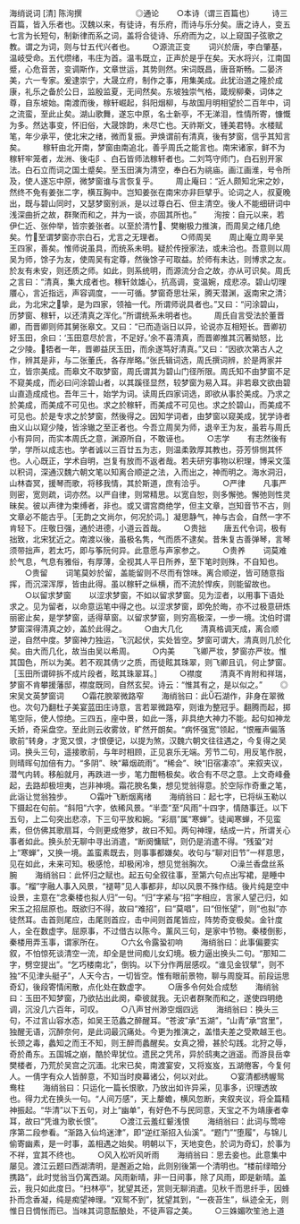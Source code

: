 <!-- { "loadSidebar": true } -->
海绡说词 [清] 陈洵撰
　　
　　 
　　◎通论
　　○本诗（谓三百篇也）
　　诗三百篇，皆入乐者也。汉魏以来，有徒诗，有乐府，而诗与乐分矣。唐之诗人，变五七言为长短句，制新律而系之词，盖将合徒诗、乐府而为之，以上窥国子弦歌之教。谓之为词，则与廿五代兴者也。
　　○源流正变
　　词兴於唐，李白肇基，温岐受命。五代缵绪，韦庄为首。温韦既立，正声於是乎在矣。天水将兴，江南国蹙，心危音苦，变调斯作，文章世运，其势则然。宋词既昌，唐音斯畅。二晏济美，六一专家。爰逮崇宁，大晟立府，制作之事，用集美成。此犹治道之隆於成康，礼乐之备於公日，监殷监夏，无间然矣。东坡独崇气格，箴规柳秦，词体之尊，自东坡始。南渡而後，稼轩崛起，斜阳烟柳，与故国月明相望於二百年中，词之流蛮，至此止矣。湖山歌舞，遂忘中原，名士新亭，不无涕泪，性情所寄，慷慨为多。然达事变，怀旧俗，大晟馀韵，未尽亡也。天祚斯文，锺美君特。水楼赋笔，年少承平，使北宋之绪，微而复振。尹焕谓前有清真，後有梦窗，信乎其知言矣。
　　稼轩由北开南，梦窗由南追北，善乎周氏之能言也。南宋诸家，鲜不为稼轩牢笼者，龙洲、後屯阝、白石皆师法稼轩者也。二刘笃守师门，白石别开家法。白石立而词之国土蹙矣。至玉田演为清空，奉白石为祧庙。画江画淮，号令所及，使人遂忘中原，微梦窗谁与言恢复乎。
　　周止庵曰：“近人颇知北宋之妙，然终不免有姜张二字，横互胸中。岂知姜张在南宋亦非巨擘乎。论词之人，叔夏晚出，既与碧山同时，又瑟梦窗别派，是以过尊白石、但主清空。後人不能细研词中浅深曲折之故，群聚而和之，并为一谈，亦固其所也。”
　　洵按：自元以来，若伊仁近、张仲举，皆宗姜张者。以至於清竹、樊榭极力推演，而周吴之绪几绝矣。竹至谓梦窗亦宗白石，尤言之无理者。
　　○师周吴
　　周止庵立周辛吴王四家，善矣。惟师说虽具，而统系未明。疑於传授家法，或未洽也。吾意则以周吴为师，馀子为友，使周吴有定尊，然後馀子可取益。於师有未达，则博求之友。於友有未安，则还质之师。如此，则系统明，而源流分合之故，亦从可识矣。周氏之言曰：“清真，集大成者也。稼轩敛雄心，抗高调，变温婉，成悲凉。碧山切理餍心，言近指远，声容调度，一一可循。梦窗奇思壮采，腾天潜渊，返南宋之清氵此，为北宋之挚，是为四家，领袖一代。所谓师说具者也。”又曰：“问涂碧山，历梦窗、稼轩，以还清真之浑化。”所谓统系未明者也。
　　周氏自言受法於董晋卿，而晋卿则师其舅张皋文。又曰：“已而造诣日以异，论说亦互相短长。晋卿初好玉田，余曰：‘玉田意尽於言，不足好。’余不喜清真，而晋卿推其沉著拗怒，比之少陵。牾者一年，晋卿益厌玉田，而余遂笃好清真。”又曰：“因欲次第古人之作，辨其是非，与二张董氏，各存岸略。”张氏辑词选，周氏撰词辨，於是两家并立，皆宗美成。而皋文不取梦窗，周氏谓其为碧山门径所限。周氏知不由梦窗不足不窥美成，而必曰问涂碧山者，以其蹊径显然，较梦窗为易入耳。非若皋文欲由碧山直造成成也。吾年三十，始学为词。读周氏四家词选，即欲从事於美成。乃求之於美成，而美成不可见也。求之於稼轩，而美成不可见也。求之於碧山，而美成不可见也。於是专求之於梦窗，然後得之。因知学词者，由梦窗以窥美成，犹学诗者由义山以窥少陵，皆涂辙之至正者也。今吾立周吴为师，退辛王为友，虽若与周氏小有异同，而实本周氏之意，渊源所自，不敢诬也。
　　○志学
　　有志然後有学，学所以成志也。学者诚以三百廿五为志，则温柔敦厚其教也，芬芳悱恻其怀也。人心既正，学术自明，岂复有放而不返者哉。若夫研穷事物以积理，博采文藻以积词，深通汉魏六朝文笔以知离合顺逆之法，入而出之，神而明之。海水洞汨，山林杳冥，援琴而歌，将移我情，其於斯道，庶有洽乎。
　　○严律
　　凡事严则密，宽则疏，词亦然。以严自律，则常精思。以宽自恕，则多懈弛。懈弛则性灵昧矣。彼以声律为束缚者，非也。或又谓宫商绝学，但主文章，岂知音节不古，则文章必不能古乎。［无韵之文尚尔，何况於词。］凝思静气，神与古会，自然一字不肯轻下。庄敬日强，通於进德，小道云首哉。
　　○贵拙
　　唐五代令词，极有拙致，北宋犹近之。南渡以後，虽极名隽，气而质不逮矣。昔朱复古善弹琴，言琴须带拙声，若太巧，即与筝阮何异。此意愿与声家参之。
　　○贵养
　　词莫难於气息，气息有雅俗，有厚薄，全视其人平日所养，至下笔时则殊，不自知也。
　　○贵留
　　词笔莫妙於留，盖能留则不尽而有馀味。离合顺逆，皆可随意指挥，而沉深浑厚，皆由此得。虽以稼轩之纵横，而不流於悍疾，则能留故也。
　　○以留求梦窗
　　以涩求梦窗，不如以留求梦窗。见为涩者，以用事下语处求之。见为留者，以命意运笔中得之也。以涩求梦窗，即免於晦，亦不过极意研炼丽密止矣，是学梦窗，适得草窗。以留求梦窗，则穷高极深，一步一境。沈伯时谓梦窗深得清真之妙，盖於此得之。
　　○由大几化
　　清真格调天成，离合顺逆，自然中度。梦窗神力独运，飞沉起伏，实处皆空。梦窗可谓大，清真则几於化矣。由大而几化，故当由吴以希周。
　　○内美
　　飞卿严妆，梦窗亦严妆。惟其国色，所以为美。若不观其倩ツ之质，而徒眩其珠翠，则飞卿且讥，何止梦窗。［玉田所谓碎拆不成片段者，眩其珠翠耳。］
　　○襟度
　　清真不肯附和祥瑞，梦窗不肯攀援藩邸，襟度既同，自然玄契。诗云：“惟其有之，是以似之。”
　　◎宋吴文英梦窗词
　　○霜花腴翠微路窄
　　海绡翁曰：此石湖作，非身在翠微也。次句乃翻杜子美宴蓝田庄诗意，言若翠微路窄，则谁为整冠乎。翻腾而起，掷笔空际，使人惊绝。三四五，座中景，如此一落，非具绝大神力不能。起句如神龙夭娇，奇采盘空。至此则云收雾敛，旷然开朗矣。“病怀强宽”领起，“恨雁声偏落歌前”转身，才宽又恨，才恨便记，以提为煞，汉魏六朝文往往遇之，今复得之吴词。换头三句，遥接歌前，与年时相顾，正见哀乐无端。芳节二句，用反笔作脱，则晴晖句加倍有力。“多阴”、映“幕烟疏雨”。“稀会”、映“旧宿凄凉”。来叙夹议，潜气内转。移船就月，再跌进一步，笔力酣畅极矣。收合有不尽之意。上文奇峰叠起，去路却极坦夷，岂非神境。霜花腴名集，想见觉翁得意。於空际作奇重之笔，此诣让觉翁独步。
　　○霜叶飞断烟离绪
　　海绡翁曰：起七字，已将纵玉勒以下摄起在句前。“斜阳”六字，依稀风景。“半壶”至“风雨”十四字，情随事迁。以下五句，上二句突出悲凉，下三句平放和婉。“彩扇”属“寒蝉”。徒闻寒蝉，不见蛮素，但仿佛其歌扇耳，今则更成倦梦，故曰不知。两句神理，结成一片，所谓关心事者如此。换头於无聊中寻出消遣，“断阕慵赋”，则仍是消遣不得。“残蛩”对上“寒蝉”，又换一境。盖蛮素既去，则事事都嫌矣。收句与“聊对旧节”一样意思，见在如此，未来可知。极感怆，却极闲冷，想见觉翁胸次。
　　○澡兰香盘丝系腕
　　海绡翁曰：此怀归之赋也。起五句全叙往事，至第六句点出写裙，是睡中事。“榴”字融人事入风景，“褪萼”见人事都非，却以风景不殊作结。後片纯是空中设景，主意在“念秦楼也拟人归”一句。“归”字紧与“招”字相应，言家人望己归，如宋玉之招屈原也。既欲归不得，故曰“难招”，曰“莫唱”，曰“但怅望”，则“也拟”亦徒然耳。击首则尾应，击尾则首应，击中间则首尾皆应，阵势奇变极矣。金针度人，全在数虚字。屈原事，不过借古以陈今。薰风三句，是家中节物。秦楼倒影，秦楼用弄玉事，谓家所在。
　　○六幺令露蛩初响
　　海绡翁曰：此事偏要实叙，不怕惊死谈清空一流，却全是世间痴儿女幻境。极力逼出换头二句。“那知二字，劈空提出”。“乞巧楼南北”，倒钩。以下分作两层感叹。“谁见金钗擘”，则不独“不见津头艇子”，人天今古，一切皆空。惟有眼前景物，聊与周旋耳。前段运思奇幻，後段寄情闲散，点化处在数虚字。
　　○唐多令何处合成愁
　　海绡翁曰：玉田不知梦窗，乃欲拈出此阕，牵彼就我。无识者群聚而和之，遂使四明绝调，沉没几六百年，可叹。
　　○八声甘州渺空烟四远
　　海绡翁曰：换头三句，不过言山容水态，如吴王范蠡之醉醒耳。“苍波”承“五湖”，“山青”承“宫里”，独醒无语，沉醉奈何，是此词最沉痛处。今更为推演之，盖惜夫差之受欺越王也。长颈之毒，蠡知之而王不知，则王醉而蠡醒矣。女真之猾，甚於勾践。北狩之辱，奇於甬东。五国城之崩，酷於卑犹位。遗民之凭吊，异於鸱夷之逍遥。而游艮岳幸樊楼者，乃荒於吴宫之沉湎。北宋已矣，南渡宴安，又将岌岌，五湖倦客，今复何人。一倩字有众人皆醉意，不知当时庾幕诸公，何以对此。
　　○宴清都绣幄鸳鸯柱
　　海绡翁曰：只运化一篇长恨歌，乃放出如许异采，见事多，识理透故也。得力尤在换头一句。“人间万感”，天上嫠蟾，横风忽断，夹叙夹议，将全篇精神振起。“华清”以下五句，对上“幽单”，有好色不与民同意，天宝之不为靖康者幸耳，故曰“凭谁为歌长恨”。
　　○渡江云羞红颦浅恨
　　海绡翁曰：此词与莺啼序第二段参看。“渐路入仙坞迷津”，即“逆红渐招入仙溪”。“题门”“堕履”，与锦儿偷寄幽素，是一时事，盖相遇之始矣。明朝以下，天地变色，於词为奇幻，於事为不祥，宜其不终也。
　　○风入松听风听雨
　　海绡翁曰：思去妾也。此意集中屡见。渡江云题曰西湖清明，是邂逅之始，此则别後第一个清明也。“楼前绿暗分携路”，此时觉翁当仍寓西湖。风雨新晴，非一日间事，除了风雨，即是新晴。盖云，我只如此度日。“扫林亭”，犹望其还，赏则无聊消遣。见秋千而思纤手，因蜂扑而念香凝，纯是痴望神理。“双鸳不到”，犹望其到，“一夜苔生”，纵迹全无，则惟日日惆怅而已。当味其词意酝酿处，不徒声容之美。
　　○三姝媚吹笙池上道
